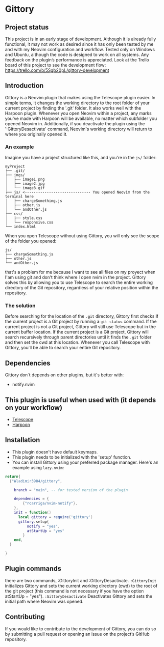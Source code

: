 # Gittory

## Project status
This project is in an early stage of development. Although it is already fully functional, it may not work as desired since it has only been tested by me and with my Neovim configuration and workflow. Tested only on Windows and Ubuntu, although the code is designed to work on all systems. Any feedback on the plugin’s performance is appreciated.
Look at the Trello board of this project to see the development flow: https://trello.com/b/5Sgb20pL/gittory-development

## Introduction
Gittory is a Neovim plugin that makes using the Telescope plugin easier. In simple terms, it changes the working directory to the root folder of your current project by finding the '.git' folder. It also works well with the Harpoon plugin. Whenever you open Neovim within a project, any marks you've made with Harpoon will be available, no matter which subfolder you opened Neovim in. Additionally, if you deactivate the plugin using the ':GittoryDesactivate' command, Neovim's working directory will return to where you originally opened it.

### An example
Imagine you have a project structured like this, and you're in the `js/` folder:
```
myProject
├── .git/
├── imgs/
│   ├── image1.png
│   ├── image2.jpg
│   └── image3.gif
├── js/ <------------------------------ You opened Neovim from the terminal here
│   ├── chargeSomething.js
│   ├── other.js
│   └── andOther.js
├── css/
│   ├── style.css
│   └── responsive.css
└── index.html
```
When you open Telescope without using Gittory, you will only see the scope of the folder you opened:
```
js/
├── chargeSomething.js
├── other.js
└── andOther.js
```
that's a problem for me because I want to see all files on my proyect when I'am using git and don't think where I open nvim in the project. Gittory solves this by allowing you to use Telescope to search the entire working directory of the Git repository, regardless of your relative position within the repository.

### The solution
Before searching for the location of the `.git` directory, Gittory first checks if the current project is a Git project by running a `git status` command. If the current project is not a Git project, Gittory will still use Telescope but in the current buffer location. If the current project is a Git project, Gittory will search recursively through parent directories until it finds the `.git` folder and then set the cwd at this location. Whenever you call Telescope with Gittory, you'll be able to search your entire Git repository.


## Dependencies
Gittory don´t depends on other plugins, but it´s better with:
- notify.nvim

## This plugin is useful when used with (it depends on your workflow)
- [Telescope](https://github.com/nvim-telescope/telescope.nvim)
- [Harpoon](https://github.com/ThePrimeagen/harpoon)

## Installation
- This plugin doesn't have default keymaps.
- This plugin needs to be initialized with the 'setup' function.
- You can install Gittory using your preferred package manager. Here's an example using `lazy.nvim`:

```lua
return{
  {"Wladimir3984/gittory",

    branch = "main", -- for tested version of the plugin

    dependencies = {
        {"rcarriga/nvim-notify"},
    },
    init = function()
      local gittory = require('gittory')
      gittory.setup{
          notify = "yes",
          atStartUp = "yes"
        }
    end,
  }

}
```

## Plugin commands
there are two commands, :GittoryInit and :GittoryDesactivate.
`:GittoryInit` initializes Gittory and sets the current working directory (cwd) to the root of the git project (this command is not necessary if you have the option atStartUp = "yes").
`:GittoryDesactivate` Deactivates Gittory and sets the initial path where Neovim was opened.

## Contributing
If you would like to contribute to the development of Gittory, you can do so by submitting a pull request or opening an issue on the project’s GitHub repository.
